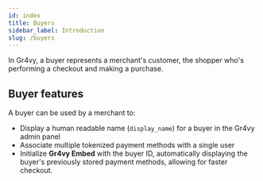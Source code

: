 ```yaml
---
id: index
title: Buyers
sidebar_label: Introduction
slug: /buyers
---
```


In Gr4vy, a buyer represents a merchant's customer, the shopper who's performing
a checkout and making a purchase.

## Buyer features

A buyer can be used by a merchant to:

* Display a human readable name (`display_name`) for a buyer in the Gr4vy admin panel
* Associate multiple tokenized payment methods with a single user
* Initialize **Gr4vy Embed** with the buyer ID, automatically displaying the
  buyer's previously stored payment methods, allowing for faster checkout.

